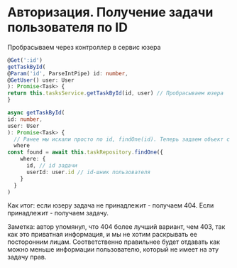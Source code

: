 # Авторизация. Получение задачи пользователя по ID

Пробрасываем через контроллер в сервис юзера
```typescript
@Get(':id')
getTaskById(
@Param('id', ParseIntPipe) id: number,
@GetUser() user: User
): Promise<Task> {
return this.tasksService.getTaskById(id, user) // Пробрасываем юзера
}
```

```typescript
async getTaskById(
id: number,
user: User
): Promise<Task> {
  // Ранее мы искали просто по id, findOne(id). Теперь задаем объект с параметрами, где указываем
  where
const found = await this.taskRepository.findOne({
    where: {
      id, // id задачи
      userId: user.id // id-шник пользователя
    }
  }
)
```

Как итог: если юзеру задача не принадлежит - получаем 404. Если принадлежит - получаем задачу.

Заметка: автор упомянул, что 404 более лучший вариант, чем 403, так как это приватная информация,
и мы не хотим раскрывать ее посторонним лицам. Соответственно правильнее будет отдавать как можно
меньше информации пользователю, который не имеет на эту задачу прав.
